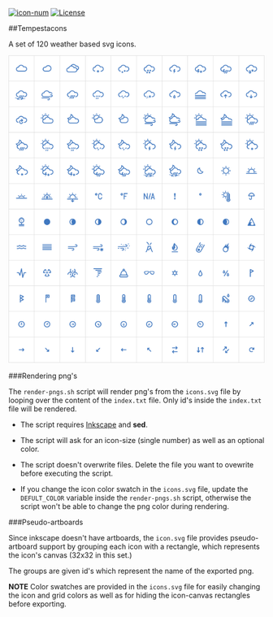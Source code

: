 [![icon-num](https://img.shields.io/badge/icons-120-blue.svg?style=flat-square)](#)
[![ License ](https://img.shields.io/badge/license-CC--BY--4.0-brightgreen.svg?style=flat-square)](LICENSE)

##Tempestacons

A set of 120 weather based svg icons.

![preview](preview.png)

###Rendering png's

The `render-pngs.sh` script will render png's from the `icons.svg` file by looping over the content of the `index.txt` file. Only id's inside the `index.txt` file will  be rendered.

* The script requires [Inkscape](https://inkscape.org/en/) and **sed**.

* The script will ask for an icon-size (single number) as well as an optional color.

* The script doesn't overwrite files. Delete the file you want to ovewrite before executing the script.

* If you change the icon color swatch in the `icons.svg` file, update the `DEFULT_COLOR` variable inside the `render-pngs.sh` script, otherwise the script won't be able to change the png color during rendering.

###Pseudo-artboards

Since inkscape doesn't have artboards, the `icon.svg` file provides pseudo-artboard support by grouping each icon with a rectangle, which represents the icon's canvas (32x32 in this set.)

The groups are given id's which represent the name of the exported png.

**NOTE** Color swatches are provided in the `icons.svg` file for easily changing the icon and grid colors as well as for hiding the icon-canvas rectangles before exporting.
